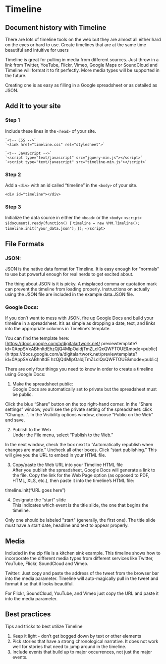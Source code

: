 # Timeline 
## Document history with Timeline

There are lots of timeline tools on the web but they are almost all either
hard on the eyes or hard to use. Create timelines that are at the same time
beautiful and intuitive for users

Timeline is great for pulling in media from different sources. Just throw in a
link from Twitter, YouTube, Flickr, Vimeo, Google Maps or SoundCloud and
Timeline will format it to fit perfectly. More media types will be supported
in the future.

Creating one is as easy as filling in a Google spreadsheet or as detailed as
JSON.

## Add it to your site

### Step 1

Include these lines in the `<head>` of your site.

	`<!-- CSS -->`
	`<link href="timeline.css" rel="stylesheet">`

	`<!-- JavaScript -->`
	`<script type="text/javascript" src="jquery-min.js"></script>`
	`<script type="text/javascript" src="timeline-min.js"></script>`

### Step 2

Add a `<div>` with an id called “timeline” in the `<body>` of your site.

`<div id="timeline"></div>`

### Step 3

Initialize the data source in either the `<head>` or the `<body>`
`<script>`
	`$(document).ready(function() {`
		`timeline = new VMM.Timeline();`
		`timeline.init("your_data.json");`
	`});`
`</script>`

## File Formats

### JSON:

JSON is the native data format for Timeline. It is easy enough for “normals”
to use but powerful enough for real nerds to get excited about.

The thing about JSON is it is picky. A misplaced comma or quotation mark can
prevent the timeline from loading properly. Instructions on actually using the
JSON file are included in the example data.JSON file.

### Google Docs:

If you don’t want to mess with JSON, fire up Google Docs and build your
timeline in a spreadsheet. It’s as simple as dropping a date, text, and links
into the appropriate columns in Timeline’s template.

You can find the template here: [https://docs.google.com/a/digitalartwork.net/
previewtemplate?id=0AppSVxABhnltdEhzQjQ4MlpOaldjTmZLclQxQWFTOUE&mode=public](h
ttps://docs.google.com/a/digitalartwork.net/previewtemplate?id=0AppSVxABhnltdE
hzQjQ4MlpOaldjTmZLclQxQWFTOUE&mode=public)

There are only four things you need to know in order to create a timeline
using Google Docs:

  1. Make the spreadsheet public:   
Google Docs are automatically set to private but the spreadsheet must be
public.

  
Click the blue “Share” button on the top right-hand corner. In the “Share
settings” window, you’ll see the private setting of the spreadsheet: click
“Change...”. In the Visibility options window, choose “Public on the Web” and
save.

  2. Publish to the Web  
Under the File menu, select “Publish to the Web.”

  
In the next window, check the box next to “Automatically republish when
changes are made.” Uncheck all other boxes. Click “start publishing.” This
will give you the URL to embed in your HTML file.

  3. Copy/paste the Web URL into your Timeline HTML file  
After you publish the spreadsheet, Google Docs will generate a link to the
file. Copy the link for the Web Page option (as opposed to PDF, HTML, XLS,
etc.), then paste it into the timeline’s HTML file:

  
timeline.init(“URL goes here”)

  4. Designate the “start” slide  
This indicates which event is the title slide, the one that begins the
timeline.

  
Only one should be labeled "start" (generally, the first one). The title slide
must have a start date, headline and text to appear properly.

## Media

Included in the zip file is a kitchen sink example. This timeline shows how to
incorporate the different media types from different services like Twitter,
YouTube, Flickr, SoundCloud and Vimeo.

Twitter: Just copy and paste the address of the tweet from the browser bar
into the media parameter. Timeline will auto-magically pull in the tweet and
format it so that it looks beautiful.

For Flickr, SoundCloud, YouTube, and Vimeo just copy the URL and paste it into
the media parameter.

## Best practices

Tips and tricks to best utilize Timeline

  1. Keep it light - don’t get bogged down by text or other elements
  2. Pick stories that have a strong chronological narrative. It does not work well for stories that need to jump around in the timeline.
  3. Include events that build up to major occurrences, not just the major events.
